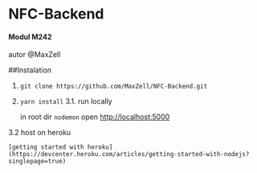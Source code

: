 # NFC-Backend
#### Modul M242
autor @MaxZell

##Instalation
1. ```git clone https://github.com/MaxZell/NFC-Backend.git```
2. ```yarn install```
3.1. run locally

    in root dir ```nodemon```
    open [http://localhost:5000](http://localhost:5000)
    
3.2 host on heroku

    [getting started with heroku](https://devcenter.heroku.com/articles/getting-started-with-nodejs?singlepage=true)
